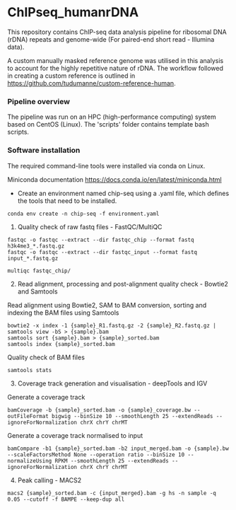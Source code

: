 # ChIPseq_humanrDNA

This repository contains ChIP-seq data analysis pipeline for ribosomal DNA (rDNA) repeats and genome-wide (For paired-end short read - Illumina data). 

A custom manually masked reference genome was utilised in this analysis to account for the highly repetitive nature of rDNA. 
The workflow followed in creating a custom reference is outlined in https://github.com/tudumanne/custom-reference-human.

### Pipeline overview

The pipeline was run on an HPC (high-performance computing) system based on CentOS (Linux). The 'scripts' folder contains template bash scripts.

### Software installation 

The required command-line tools were installed via conda on Linux. 

Miniconda documentation https://docs.conda.io/en/latest/miniconda.html

- Create an environment named chip-seq using a .yaml file, which defines the tools that need to be installed. 

```console
conda env create -n chip-seq -f environment.yaml
```
  
1. Quality check of raw fastq files - FastQC/MultiQC

```console
fastqc -o fastqc --extract --dir fastqc_chip --format fastq h3k4me3_*.fastq.gz
fastqc -o fastqc --extract --dir fastqc_input --format fastq input_*.fastq.gz

multiqc fastqc_chip/
```

2. Read alignment, processing and post-alignment quality check - Bowtie2 and Samtools 

Read alignment using Bowtie2, SAM to BAM conversion, sorting and indexing the BAM files using Samtools

```console
bowtie2 -x index -1 {sample}_R1.fastq.gz -2 {sample}_R2.fastq.gz | samtools view -bS > {sample}.bam
samtools sort {sample}.bam > {sample}_sorted.bam
samtools index {sample}_sorted.bam
```

Quality check of BAM files

```console
samtools stats
```

3. Coverage track generation and visualisation - deepTools and IGV

Generate a coverage track 

```console
bamCoverage -b {sample}_sorted.bam -o {sample}_coverage.bw --outFileFormat bigwig --binSize 10 --smoothLength 25 --extendReads --ignoreForNormalization chrX chrY chrMT 
```

Generate a coverage track normalised to input

```console
bamCompare -b1 {sample}_sorted.bam -b2 input_merged.bam -o {sample}.bw --scaleFactorsMethod None --operation ratio --binSize 10 --normalizeUsing RPKM --smoothLength 25 --extendReads --ignoreForNormalization chrX chrY chrMT
```

4. Peak calling - MACS2

```console
macs2 {sample}_sorted.bam -c {input_merged}.bam -g hs -n sample -q 0.05 --cutoff -f BAMPE --keep-dup all
```
